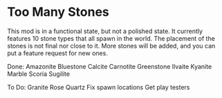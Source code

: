 # Too Many Stones

This mod is in a functional state, but not a polished state. It currently features 10 stone types that all spawn in the world. The placement of the stones is not final nor close to it. More stones will be added, and you can put a feature request for new ones.

Done:
Amazonite
Bluestone
Calcite
Carnotite
Greenstone
Ilvaite
Kyanite
Marble
Scoria
Sugilite

To Do:
Granite
Rose Quartz
Fix spawn locations
Get play testers